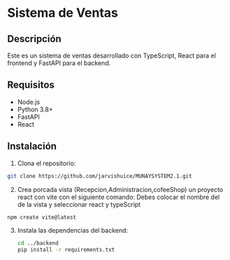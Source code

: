 # Sistema de Ventas

## Descripción

Este es un sistema de ventas desarrollado con TypeScript, React para el frontend y FastAPI para el backend.

## Requisitos

- Node.js
- Python 3.8+
- FastAPI
- React

## Instalación

1. Clona el repositorio:
```bash
git clone https://github.com/jarvishuice/MUNAYSYSTEM2.1.git

```
2. Crea porcada vista (Recepcion,Administracion,cofeeShop) un proyecto react con vite con el siguiente comando:
   Debes colocar el nombre del de la vista y seleccionar react y typeScript 
```bash
npm create vite@latest

````

3. Instala las dependencias del backend:
   ```bash
   cd ../backend
   pip install -r requirements.txt

   ```
